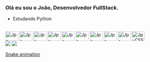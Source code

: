 ### Olá eu sou o João, Desenvolvedor FullStack.

- Estudando Python

<div style="display: inline_block"><br>
  <img align="center" alt="Jp-NodeJS" height="30" width="40" src="https://cdn.jsdelivr.net/gh/devicons/devicon@latest/icons/nodejs/nodejs-plain-wordmark.svg">
  <img align="center" alt="Jp-Java" height="30" width="40" src="https://cdn.jsdelivr.net/gh/devicons/devicon@latest/icons/java/java-plain-wordmark.svg">
  <img align="center" alt="Jp-NextJS" height="30" width="40" src="https://cdn.jsdelivr.net/gh/devicons/devicon@latest/icons/nextjs/nextjs-original.svg">
  <img align="center" alt="Jp-Docker" height="30" width="40" src="https://cdn.jsdelivr.net/gh/devicons/devicon@latest/icons/docker/docker-plain-wordmark.svg">
  <img align="center" alt="Jp-MySQL" height="30" width="40" src="https://cdn.jsdelivr.net/gh/devicons/devicon@latest/icons/mysql/mysql-plain-wordmark.svg">
  <img align="center" alt="Jp-Python" height="30" width="40" src="https://cdn.jsdelivr.net/gh/devicons/devicon@latest/icons/python/python-plain-wordmark.svg">
  <img align="center" alt="Jp-NestJS" height="30" width="40" src="https://cdn.jsdelivr.net/gh/devicons/devicon@latest/icons/nestjs/nestjs-original-wordmark.svg">
  <img align="center" alt="Jp-Bootstrap" height="30" width="40" src="https://cdn.jsdelivr.net/gh/devicons/devicon@latest/icons/bootstrap/bootstrap-original-wordmark.svg">
  <img align="center" alt="Jp-React" height="30" width="40" src="https://cdn.jsdelivr.net/gh/devicons/devicon@latest/icons/react/react-original-wordmark.svg">
  <img align="center" alt="Jp-CSS" height="30" width="40" src="https://cdn.jsdelivr.net/gh/devicons/devicon@latest/icons/css3/css3-plain-wordmark.svg">

  
</div>

 
<div> 
  <a href="https://www.linkedin.com/in/joao-neumann" target="_blank"><img src="https://img.shields.io/badge/-LinkedIn-%230077B5?style=for-the-badge&logo=linkedin&logoColor=white" target="_blank"></a> 
  <a href = "mailto:jaopnb15@gmail.com"><img src="https://img.shields.io/badge/-Gmail-%23333?style=for-the-badge&logo=gmail&logoColor=white" target="_blank"></a>
  
</div>

[Snake animation](https://github.com/jaoneumann/jaoNeumann/blob/output/github-contribution-grid-snake.svg)


